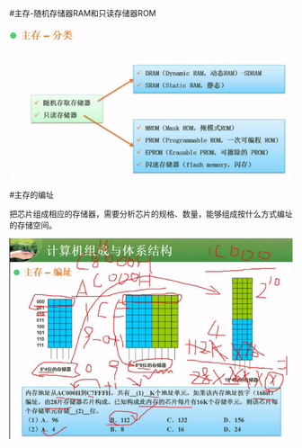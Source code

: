 #主存-随机存储器RAM和只读存储器ROM

![](/imgs/1.2.13-1主存分类.png)

#主存的编址

把芯片组成相应的存储器，需要分析芯片的规格、数量，能够组成按什么方式编址的存储空间。

![](/imgs/1.2.13-2主存编址.png)